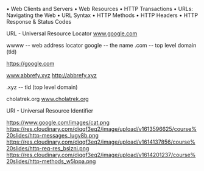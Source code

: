• Web Clients and Servers
• Web Resources
• HTTP Transactions
• URLs: Navigating the Web
• URL Syntax
• HTTP Methods
• HTTP Headers
• HTTP Response & Status Codes

<!-- URLS & URI (DOMAIN NAMES) -->

URL - Universal Resource Locator
www.google.com

wwww -- web address locator
google -- the name
.com -- top level domain (tld)

https://google.com

www.abbrefy.xyz
http://abbrefy.xyz

.xyz -- tld (top level domain)

cholatrek.org
www.cholatrek.org

URI - Universal Resource Identifier

https://www.google.com/images/cat.png
https://res.cloudinary.com/diqqf3eq2/image/upload/v1613596625/course%20slides/http-messages_lugv8b.png
https://res.cloudinary.com/diqqf3eq2/image/upload/v1614137856/course%20slides/http-req-res_bslzni.png
https://res.cloudinary.com/diqqf3eq2/image/upload/v1614201237/course%20slides/http-methods_w5lppa.png
